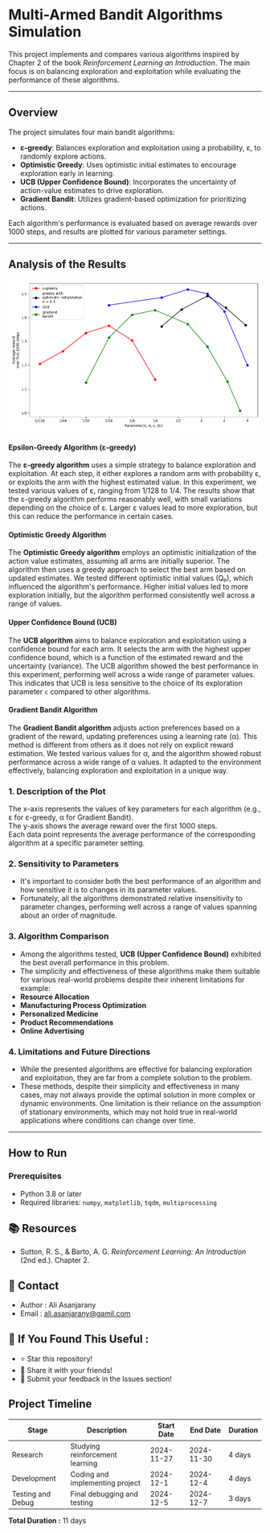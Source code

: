 # Multi-Armed Bandit Algorithms Simulation  

This project implements and compares various algorithms inspired by Chapter 2 of the book *Reinforcement Learning an Introduction*. The main focus is on balancing exploration and exploitation while evaluating the performance of these algorithms.  

---

## Overview  

The project simulates four main bandit algorithms:  
- **ε-greedy**: Balances exploration and exploitation using a probability, ε, to randomly explore actions.  
- **Optimistic Greedy**: Uses optimistic initial estimates to encourage exploration early in learning.  
- **UCB (Upper Confidence Bound)**: Incorporates the uncertainty of action-value estimates to drive exploration.  
- **Gradient Bandit**: Utilizes gradient-based optimization for prioritizing actions.  

Each algorithm's performance is evaluated based on average rewards over 1000 steps, and results are plotted for various parameter settings.  

---

## Analysis of the Results  

![Plot of average rewards](Simulat_Figure2.6.png)

#### Epsilon-Greedy Algorithm (ε-greedy)

The **ε-greedy algorithm** uses a simple strategy to balance exploration and exploitation. At each step, it either explores a random arm with probability ε, or exploits the arm with the highest estimated value. In this experiment, we tested various values of ε, ranging from 1/128 to 1/4. The results show that the ε-greedy algorithm performs reasonably well, with small variations depending on the choice of ε. Larger ε values lead to more exploration, but this can reduce the performance in certain cases.

#### Optimistic Greedy Algorithm

The **Optimistic Greedy algorithm** employs an optimistic initialization of the action value estimates, assuming all arms are initially superior. The algorithm then uses a greedy approach to select the best arm based on updated estimates. We tested different optimistic initial values (Q₀), which influenced the algorithm's performance. Higher initial values led to more exploration initially, but the algorithm performed consistently well across a range of values.

#### Upper Confidence Bound (UCB)

The **UCB algorithm** aims to balance exploration and exploitation using a confidence bound for each arm. It selects the arm with the highest upper confidence bound, which is a function of the estimated reward and the uncertainty (variance). The UCB algorithm showed the best performance in this experiment, performing well across a wide range of parameter values. This indicates that UCB is less sensitive to the choice of its exploration parameter `c` compared to other algorithms.

#### Gradient Bandit Algorithm

The **Gradient Bandit algorithm** adjusts action preferences based on a gradient of the reward, updating preferences using a learning rate (α). This method is different from others as it does not rely on explicit reward estimation. We tested various values for α, and the algorithm showed robust performance across a wide range of α values. It adapted to the environment effectively, balancing exploration and exploitation in a unique way.

### 1. Description of the Plot
The x-axis represents the values of key parameters for each algorithm (e.g., ε for ε-greedy, α for Gradient Bandit).  
The y-axis shows the average reward over the first 1000 steps.  
Each data point represents the average performance of the corresponding algorithm at a specific parameter setting.

### **2. Sensitivity to Parameters**  
- It's important to consider both the best performance of an algorithm and how sensitive it is to changes in its parameter values.  
- Fortunately, all the algorithms demonstrated relative insensitivity to parameter changes, performing well across a range of values spanning about an order of magnitude.  

### **3. Algorithm Comparison**  
- Among the algorithms tested, **UCB (Upper Confidence Bound)** exhibited the best overall performance in this problem.  
- The simplicity and effectiveness of these algorithms make them suitable for various real-world problems despite their inherent limitations for example:
- **Resource Allocation**
- **Manufacturing Process Optimization**
- **Personalized Medicine**
- **Product Recommendations**
- **Online Advertising**

### **4. Limitations and Future Directions**  
- While the presented algorithms are effective for balancing exploration and exploitation, they are far from a complete solution to the problem.
- These methods, despite their simplicity and effectiveness in many cases, may not always provide the optimal solution in more complex or dynamic environments. One limitation is their reliance on the assumption of stationary environments, which may not hold true in real-world applications where conditions can change over time.

---

## How to Run  

### **Prerequisites**  
- Python 3.8 or later  
- Required libraries: `numpy`, `matplotlib`, `tqdm`, `multiprocessing`  

## **📚 Resources**
* Sutton, R. S., & Barto, A. G. _Reinforcement Learning: An Introduction_ (2nd ed.). Chapter 2.

## **📧 Contact**
* Author : Ali Asanjarany
* Email : ali.asanjarany@gamil.com
  
## **🌟 If You Found This Useful :**
* ⭐ Star this repository!
* 📨 Share it with your friends!
* 💬 Submit your feedback in the Issues section!

## Project Timeline

| Stage            | Description                       | Start Date  | End Date    | Duration   |
|-------------------|-----------------------------------|-------------|-------------|------------|
| Research          | Studying reinforcement learning  | 2024-11-27  | 2024-11-30  | 4 days     |
| Development       | Coding and implementing project  | 2024-12-1  | 2024-12-4  | 4 days     |
| Testing and Debug | Final debugging and testing      | 2024-12-5  | 2024-12-7  | 3 days     |

**Total Duration :** 11 days
